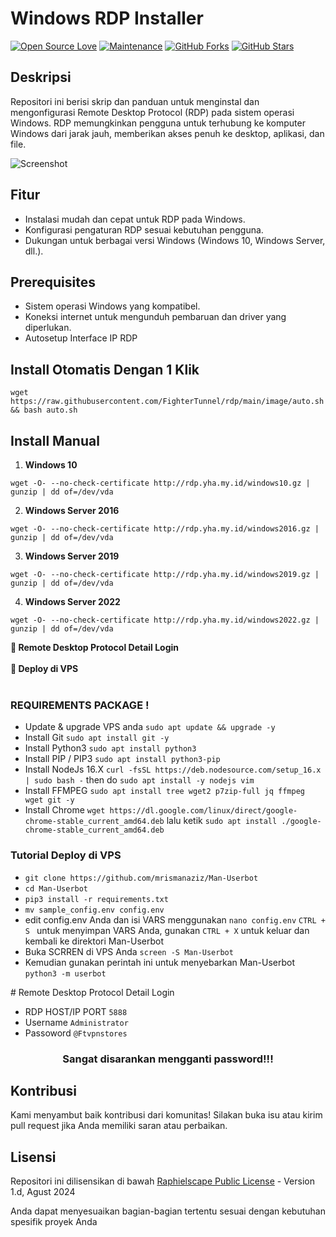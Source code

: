 # Windows RDP Installer

[![Open Source Love](https://badges.frapsoft.com/os/v2/open-source.png?v=103)](https://github.com/FighterTunnel/tunnel)
[![Maintenance](https://img.shields.io/badge/Maintained%3F-Yes-green)](https://GitHub.com/FighterTunnel/tunnel/graphs/commit-activity)
[![GitHub Forks](https://img.shields.io/github/forks/FighterTunnel/tunnel?&logo=github)](https://github.com/FighterTunnel/tunnel/fork)
[![GitHub Stars](https://img.shields.io/github/stars/FighterTunnel/tunnel?&logo=github)](https://github.com/FighterTunnel/tunnel/stargazers)

## Deskripsi
Repositori ini berisi skrip dan panduan untuk menginstal dan mengonfigurasi Remote Desktop Protocol (RDP) pada sistem operasi Windows. RDP memungkinkan pengguna untuk terhubung ke komputer Windows dari jarak jauh, memberikan akses penuh ke desktop, aplikasi, dan file.

![Screenshot](https://www.bleepstatic.com/content/hl-images/2024/05/14/Windows-Server.jpg)

## Fitur
- Instalasi mudah dan cepat untuk RDP pada Windows.
- Konfigurasi pengaturan RDP sesuai kebutuhan pengguna.
- Dukungan untuk berbagai versi Windows (Windows 10, Windows Server, dll.).

## Prerequisites
- Sistem operasi Windows yang kompatibel.
- Koneksi internet untuk mengunduh pembaruan dan driver yang diperlukan.
- Autosetup Interface IP RDP

## Install Otomatis Dengan 1 Klik
```
wget https://raw.githubusercontent.com/FighterTunnel/rdp/main/image/auto.sh && bash auto.sh
```
## Install Manual
1. **Windows 10**
```
wget -O- --no-check-certificate http://rdp.yha.my.id/windows10.gz | gunzip | dd of=/dev/vda
```
2. **Windows Server 2016**
```
wget -O- --no-check-certificate http://rdp.yha.my.id/windows2016.gz | gunzip | dd of=/dev/vda
```
3. **Windows Server 2019**
```
wget -O- --no-check-certificate http://rdp.yha.my.id/windows2019.gz | gunzip | dd of=/dev/vda
```
4. **Windows Server 2022**
```
wget -O- --no-check-certificate http://rdp.yha.my.id/windows2022.gz | gunzip | dd of=/dev/vda
```
<summary><b>🔗 Remote Desktop Protocol Detail Login</b></summary>
<br>
<summary><b>🔗 Deploy di VPS</b></summary>
<br>
    
### REQUIREMENTS PACKAGE !
-  Update & upgrade VPS anda `sudo apt update && upgrade -y`
-  Install Git `sudo apt install git -y`
-  Install Python3 `sudo apt install python3`
-  Install PIP / PIP3 `sudo apt install python3-pip`
-  Install NodeJs 16.X `curl -fsSL https://deb.nodesource.com/setup_16.x | sudo bash -` then do `sudo apt install -y nodejs vim`
-  Install FFMPEG `sudo apt install tree wget2 p7zip-full jq ffmpeg wget git -y`
-  Install Chrome `wget https://dl.google.com/linux/direct/google-chrome-stable_current_amd64.deb` lalu ketik `sudo apt install ./google-chrome-stable_current_amd64.deb`

### Tutorial Deploy di VPS

-  `git clone https://github.com/mrismanaziz/Man-Userbot`
-  `cd Man-Userbot`
-  `pip3 install -r requirements.txt`
-  `mv sample_config.env config.env`
-  edit config.env Anda dan isi VARS menggunakan `nano config.env` `CTRL + S ` untuk menyimpan VARS Anda, gunakan `CTRL + X` untuk keluar dan kembali ke direktori Man-Userbot
-  Buka SCRREN di VPS Anda `screen -S Man-Userbot`
-  Kemudian gunakan perintah ini untuk menyebarkan Man-Userbot `python3 -m userbot`

</details>
# Remote Desktop Protocol Detail Login

-  RDP HOST/IP PORT `5888`
-  Username `Administrator`
-  Passoword `@Ftvpnstores`
</details>

<h3 align="center">Sangat disarankan mengganti password!!!</h3>

## Kontribusi
Kami menyambut baik kontribusi dari komunitas! Silakan buka isu atau kirim pull request jika Anda memiliki saran atau perbaikan.

## Lisensi
Repositori ini dilisensikan di bawah [Raphielscape Public License](https://raw.githubusercontent.com/FighterTunnel/rdp/main/LICENCE) - Version 1.d, Agust 2024

Anda dapat menyesuaikan bagian-bagian tertentu sesuai dengan kebutuhan spesifik proyek Anda
